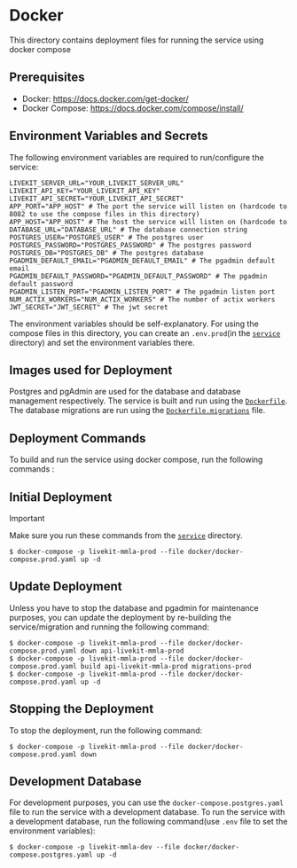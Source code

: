 # Docker
This directory contains deployment files for running the service using docker compose

## Prerequisites
- Docker: https://docs.docker.com/get-docker/ 
- Docker Compose: https://docs.docker.com/compose/install/

## Environment Variables and Secrets
The following environment variables are required to run/configure the service:

```shell
LIVEKIT_SERVER_URL="YOUR_LIVEKIT_SERVER_URL"
LIVEKIT_API_KEY="YOUR_LIVEKIT_API_KEY"
LIVEKIT_API_SECRET="YOUR_LIVEKIT_API_SECRET"
APP_PORT="APP_HOST" # The port the service will listen on (hardcode to 8082 to use the compose files in this directory)
APP_HOST="APP_HOST" # The host the service will listen on (hardcode to 
DATABASE_URL="DATABASE_URL" # The database connection string
POSTGRES_USER="POSTGRES_USER" # The postgres user
POSTGRES_PASSWORD="POSTGRES_PASSWORD" # The postgres password
POSTGRES_DB="POSTGRES_DB" # The postgres database
PGADMIN_DEFAULT_EMAIL="PGADMIN_DEFAULT_EMAIL" # The pgadmin default email
PGADMIN_DEFAULT_PASSWORD="PGADMIN_DEFAULT_PASSWORD" # The pgadmin default password
PGADMIN_LISTEN_PORT="PGADMIN_LISTEN_PORT" # The pgadmin listen port
NUM_ACTIX_WORKERS="NUM_ACTIX_WORKERS" # The number of actix workers
JWT_SECRET="JWT_SECRET" # The jwt secret
```

The environment variables should be self-explanatory. For using the compose files in this directory, you can create an `.env.prod`(in the [`service`](../../service) directory) and set the environment variables there.  

## Images used for Deployment
Postgres and pgAdmin are used for the database and database management respectively. The service is built and run using the [`Dockerfile`](./Dockerfile). The database migrations are run using the [`Dockerfile.migrations`](./Dockerfile.migrations) file.


## Deployment Commands
To build and run the service using docker compose, run the following commands :

## Initial Deployment
> [!IMPORTANT]  
> Make sure you run these commands from the [`service`](../../service) directory.

```shell
$ docker-compose -p livekit-mmla-prod --file docker/docker-compose.prod.yaml up -d
```

## Update Deployment
Unless you have to stop the database and pgadmin for maintenance purposes, you can update the deployment by re-building the service/migration and running the following command:

```shell
$ docker-compose -p livekit-mmla-prod --file docker/docker-compose.prod.yaml down api-livekit-mmla-prod
$ docker-compose -p livekit-mmla-prod --file docker/docker-compose.prod.yaml build api-livekit-mmla-prod migrations-prod
$ docker-compose -p livekit-mmla-prod --file docker/docker-compose.prod.yaml up -d
```

## Stopping the Deployment
To stop the deployment, run the following command:

```shell
$ docker-compose -p livekit-mmla-prod --file docker/docker-compose.prod.yaml down
```

## Development Database
For development purposes, you can use the `docker-compose.postgres.yaml` file to run the service with a development database. To run the service with a development database, run the following command(use `.env` file to set the environment variables):

```shell
$ docker-compose -p livekit-mmla-dev --file docker/docker-compose.postgres.yaml up -d
```
